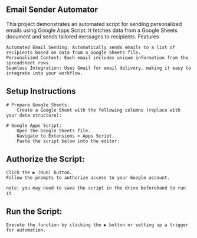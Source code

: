 ## Email Sender Automator

This project demonstrates an automated script for sending personalized emails using Google Apps Script. It fetches data from a Google Sheets document and sends tailored messages to recipients.
Features

    Automated Email Sending: Automatically sends emails to a list of recipients based on data from a Google Sheets file.
    Personalized Content: Each email includes unique information from the spreadsheet rows.
    Seamless Integration: Uses Gmail for email delivery, making it easy to integrate into your workflow.

## Setup Instructions

    # Prepare Google Sheets:
        Create a Google Sheet with the following columns (replace with your data structure):

    # Google Apps Script:
        Open the Google Sheets file.
        Navigate to Extensions > Apps Script.
        Paste the script below into the editor:

## Authorize the Script:

    Click the ▶ (Run) button.
    Follow the prompts to authorize access to your Google account.

    note: you may need to save the script in the drive beforehand to run it

## Run the Script:

    Execute the function by clicking the ▶ button or setting up a trigger for automation.
